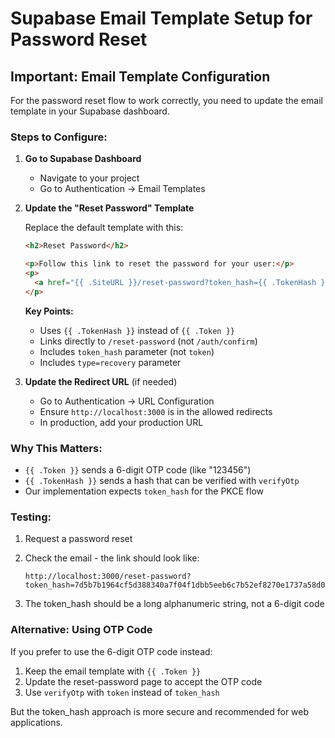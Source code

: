 # Supabase Email Template Setup for Password Reset

## Important: Email Template Configuration

For the password reset flow to work correctly, you need to update the email template in your Supabase dashboard.

### Steps to Configure:

1. **Go to Supabase Dashboard**
   - Navigate to your project
   - Go to Authentication → Email Templates

2. **Update the "Reset Password" Template**
   
   Replace the default template with this:

   ```html
   <h2>Reset Password</h2>

   <p>Follow this link to reset the password for your user:</p>
   <p>
     <a href="{{ .SiteURL }}/reset-password?token_hash={{ .TokenHash }}&type=recovery">Reset Password</a>
   </p>
   ```

   **Key Points:**
   - Uses `{{ .TokenHash }}` instead of `{{ .Token }}`
   - Links directly to `/reset-password` (not `/auth/confirm`)
   - Includes `token_hash` parameter (not `token`)
   - Includes `type=recovery` parameter

3. **Update the Redirect URL** (if needed)
   - Go to Authentication → URL Configuration
   - Ensure `http://localhost:3000` is in the allowed redirects
   - In production, add your production URL

### Why This Matters:

- `{{ .Token }}` sends a 6-digit OTP code (like "123456")
- `{{ .TokenHash }}` sends a hash that can be verified with `verifyOtp`
- Our implementation expects `token_hash` for the PKCE flow

### Testing:

1. Request a password reset
2. Check the email - the link should look like:
   ```
   http://localhost:3000/reset-password?token_hash=7d5b7b1964cf5d388340a7f04f1dbb5eeb6c7b52ef8270e1737a58d0&type=recovery
   ```

3. The token_hash should be a long alphanumeric string, not a 6-digit code

### Alternative: Using OTP Code

If you prefer to use the 6-digit OTP code instead:

1. Keep the email template with `{{ .Token }}`
2. Update the reset-password page to accept the OTP code
3. Use `verifyOtp` with `token` instead of `token_hash`

But the token_hash approach is more secure and recommended for web applications.